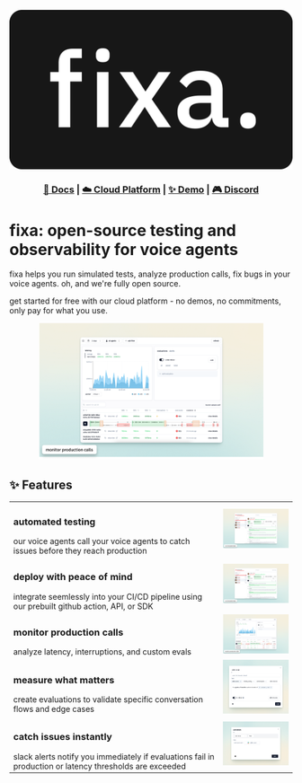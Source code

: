 [![Fixa Logo](/.github/assets/logo.png)](https://fixa.dev)

<h3 align="center">
  <a href="https://docs.fixa.dev">📘 Docs</a>
  | <a href="https://fixa.dev/">☁️ Cloud Platform</a>
  | <a href="https://demo.fixa.dev/">✨ Demo</a>
  | <a href="https://discord.fixa.dev">🎮 Discord</a>
</h4>

# fixa: open-source testing and observability for voice agents

fixa helps you run simulated tests, analyze production calls, fix bugs in your voice agents. oh, and we're fully open source.

get started for free with our cloud platform - no demos, no commitments, only pay for what you use.

<div align="center">
<img alt="Fixa Dashboard" src=".github/assets/observability.png" width="400" />
</div>

## ✨ Features

|                                                                                                                                          |                                                                              |
| ---------------------------------------------------------------------------------------------------------------------------------------- | :--------------------------------------------------------------------------: |
| <h3>automated testing</h3> our voice agents call your voice agents to catch issues before they reach production                          |     <img alt="Recording" src=".github/assets/testing.png" width="250px">     |
| <h3>deploy with peace of mind</h3> integrate seemlessly into your CI/CD pipeline using our prebuilt github action, API, or SDK           |     <img alt="Recording" src=".github/assets/testing.png" width="250px">     |
| <h3>monitor production calls</h3> analyze latency, interruptions, and custom evals                                                       | <img alt="Test Suites" src=".github/assets/observability.png" width="250px"> |
| <h3>measure what matters</h3> create evaluations to validate specific conversation flows and edge cases                                  |  <img alt="Alerts" src=".github/assets/evaluationgroup.png" width="250px">   |
| <h3>catch issues instantly</h3> slack alerts notify you immediately if evaluations fail in production or latency thresholds are exceeded |       <img alt="alerts" src=".github/assets/alerts.png" width="250px">       |

<!-- ## 📦 Installation & Setup

1. Create an account at [fixa.dev](https://fixa.dev)
2. Install the Fixa SDK:
   ```bash
   npm install @fixa/sdk
   # or
   yarn add @fixa/sdk
   ```
3. Configure your API key:

   ```typescript
   import { FixaClient } from "@fixa/sdk";

   const fixa = new FixaClient({
     apiKey: "your_api_key_here",
   });
   ```

4. Start testing:
   ```typescript
   await fixa.test.create({
     name: "My First Test",
     type: "voice",
     phoneNumber: "+1234567890",
   });
   ```

For detailed setup instructions and examples, visit our [documentation](https://docs.fixa.dev). -->
